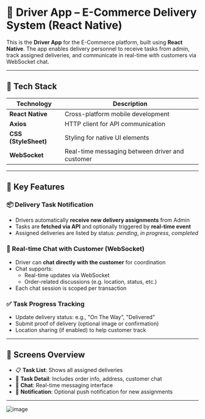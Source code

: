 # 🚚 Driver App – E-Commerce Delivery System (React Native)

This is the **Driver App** for the E-Commerce platform, built using **React Native**. The app enables delivery personnel to receive tasks from admin, track assigned deliveries, and communicate in real-time with customers via WebSocket chat.

---

## 📱 Tech Stack

| Technology        | Description                                                  |
|-------------------|--------------------------------------------------------------|
| **React Native**  | Cross-platform mobile development                            |
| **Axios**         | HTTP client for API communication                            |
| **CSS (StyleSheet)** | Styling for native UI elements                            |
| **WebSocket**     | Real-time messaging between driver and customer              |

---

## 🚀 Key Features

### 📦 Delivery Task Notification
- Drivers automatically **receive new delivery assignments** from Admin
- Tasks are **fetched via API** and optionally triggered by **real-time event**
- Assigned deliveries are listed by status: *pending*, *in progress*, *completed*

### 💬 Real-time Chat with Customer (WebSocket)
- Driver can **chat directly with the customer** for coordination
- Chat supports:
  - Real-time updates via WebSocket
  - Order-related discussions (e.g. location, status, etc.)
- Each chat session is scoped per transaction

### ✅ Task Progress Tracking
- Update delivery status: e.g., "On The Way", "Delivered"
- Submit proof of delivery (optional image or confirmation)
- Location sharing (if enabled) to help customer track

---

## 🧭 Screens Overview

- 📋 **Task List**: Shows all assigned deliveries
- 📍 **Task Detail**: Includes order info, address, customer chat
- 💬 **Chat**: Real-time messaging interface
- 🔔 **Notification**: Optional push notification for new assignments

---

![image](https://github.com/user-attachments/assets/28528df6-d6c8-4a18-ad75-b4111a2ae4b6)
